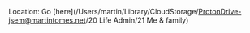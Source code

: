 





Location: Go [here](/Users/martin/Library/CloudStorage/ProtonDrive-jsem@martintomes.net/20 Life Admin/21 Me & family)

